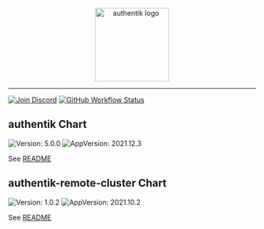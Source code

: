 <p align="center">
    <img src="https://goauthentik.io/img/icon_top_brand_colour.svg" height="150" alt="authentik logo">
</p>

---

[![Join Discord](https://img.shields.io/discord/809154715984199690?label=Discord&style=for-the-badge)](https://goauthentik.io/discord)
[![GitHub Workflow Status](https://img.shields.io/github/workflow/status/goauthentik/helm/Lint%20and%20Test%20Chart?label=ci&style=for-the-badge)](https://github.com/goauthentik/helm/actions/workflows/lint-test.yaml)

## authentik Chart

![Version: 5.0.0](https://img.shields.io/badge/Version-5.0.0-informational?style=for-the-badge)
![AppVersion: 2021.12.3](https://img.shields.io/badge/AppVersion-2021.12.3-informational?style=for-the-badge)

See [README](./charts/authentik/README.md)

## authentik-remote-cluster Chart

![Version: 1.0.2](https://img.shields.io/badge/Version-1.0.2-informational?style=for-the-badge)
![AppVersion: 2021.10.2](https://img.shields.io/badge/AppVersion-2021.10.2-informational?style=for-the-badge)

See [README](./charts/authentik-remote-cluster/README.md)
